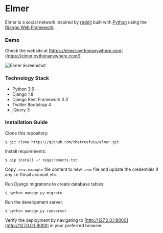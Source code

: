 # Elmer

Elmer is a social network inspired by [reddit](https://www.reddit.com/) built with [Python](https://www.python.org/) using the [Django Web Framework](https://www.djangoproject.com/).

### Demo

Check the website at [https://elmer.pythonanywhere.com](https://elmer.pythonanywhere.com/)

![Elmer Screenshot](https://image.ibb.co/eK4VBy/erebbit_screenshot.jpg "Elmer Screenshot")

### Technology Stack

* Python 3.6
* Django 1.8
* Django Rest Framework 3.3
* Twitter Bootstrap 4
* jQuery 3

### Installation Guide

Clone this repository:

```shell
$ git clone https://github.com/thetruefuss/elmer.git
```

Install requirements:

```shell
$ pip install -r requirements.txt
```

Copy `.env.example` file content to new `.env` file and update the credentials if any i.e Gmail account etc.

Run Django migrations to create database tables:

```shell
$ python manage.py migrate
```

Run the development server:

```shell
$ python manage.py runserver
```

Verify the deployment by navigating to [http://127.0.0.1:8000](http://127.0.0.1:8000) in your preferred browser.

